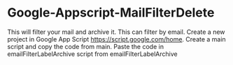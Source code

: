 # Google-Appscript-MailFilterDelete
This will filter your mail and archive it. This can filter by email.
Create a new project in Google App Script https://script.google.com/home.
Create a main script and copy the code from main.
Paste the code in emailFilterLabelArchive script from emailFilterLabelArchive
